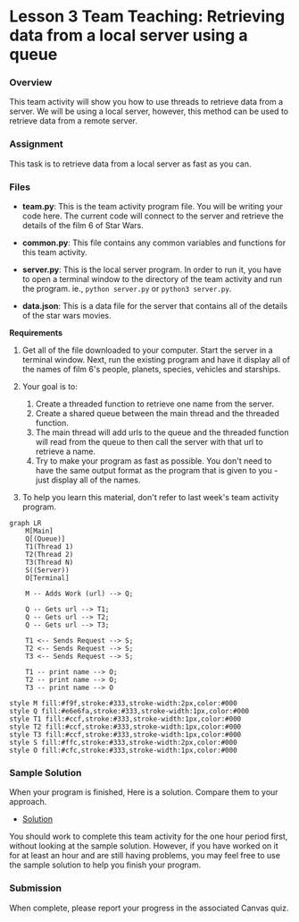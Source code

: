 # Lesson 3 Team Teaching: Retrieving data from a local server using a queue

### Overview

This team activity will show you how to use threads to retrieve data from a server.  We will be using a local server, however, this method can be used to retrieve data from a remote server.

### Assignment

This task is to retrieve data from a local server as fast as you can. 

### Files

- **team.py**: This is the team activity program file.  You will be writing your code here.  The current code will connect to the server and retrieve the details of the film 6 of Star Wars.

- **common.py**: This file contains any common variables and functions for this team activity.

- **server.py**: This is the local server program.  In order to run it, you have to open a terminal window to the directory of the team activity and run the program.  ie., `python server.py` or `python3 server.py`.

- **data.json**: This is a data file for the server that contains all of the details of the star wars movies.

**Requirements**

1. Get all of the file downloaded to your computer.  Start the server in a terminal window.  Next, run the existing program and have it display all of the names of film 6's people, planets, species, vehicles and starships.

1. Your goal is to:
    1. Create a threaded function to retrieve one name from the server.
    1. Create a shared queue between the main thread and the threaded function.
    1. The main thread will add urls to the queue and the threaded function will read from the queue to then call the server with that url to retrieve a name.
    1. Try to make your program as fast as possible.  You don't need to have the same output format as the program that is given to you - just display all of the names.

1. To help you learn this material, don't refer to last week's team activity program.

```mermaid
graph LR
    M[Main]
    Q[(Queue)]
    T1(Thread 1)
    T2(Thread 2)
    T3(Thread N)
    S((Server))
    O[Terminal]

    M -- Adds Work (url) --> Q;

    Q -- Gets url --> T1;
    Q -- Gets url --> T2;
    Q -- Gets url --> T3;

    T1 <-- Sends Request --> S;
    T2 <-- Sends Request --> S;
    T3 <-- Sends Request --> S;

    T1 -- print name --> O;
    T2 -- print name --> O;
    T3 -- print name --> O

style M fill:#f9f,stroke:#333,stroke-width:2px,color:#000
style Q fill:#e6e6fa,stroke:#333,stroke-width:1px,color:#000
style T1 fill:#ccf,stroke:#333,stroke-width:1px,color:#000
style T2 fill:#ccf,stroke:#333,stroke-width:1px,color:#000
style T3 fill:#ccf,stroke:#333,stroke-width:1px,color:#000
style S fill:#ffc,stroke:#333,stroke-width:2px,color:#000
style O fill:#cfc,stroke:#333,stroke-width:1px,color:#000
```

### Sample Solution

When your program is finished, Here is a solution.  Compare them to your approach.

- [Solution](../team/team03_solution.py)

You should work to complete this team activity for the one hour period first, without looking at the sample solution. However, if you have worked on it for at least an hour and are still having problems, you may feel free to use the sample solution to help you finish your program.

### Submission

When complete, please report your progress in the associated Canvas quiz.
